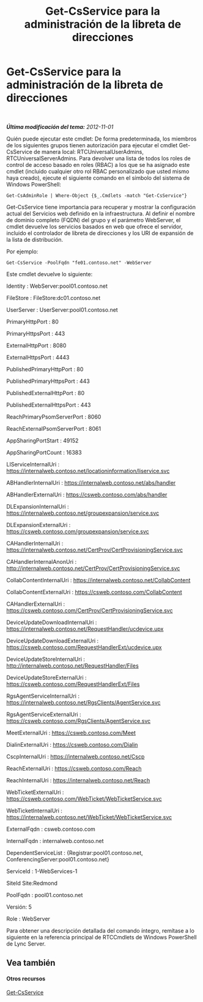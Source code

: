 ﻿---
title: Get-CsService para la administración de la libreta de direcciones
TOCTitle: Get-CsService para la administración de la libreta de direcciones
ms:assetid: 373b717d-5efa-4c36-a899-a23a5bd922b4
ms:mtpsurl: https://technet.microsoft.com/es-es/library/Gg429698(v=OCS.15)
ms:contentKeyID: 48274937
ms.date: 01/07/2017
mtps_version: v=OCS.15
ms.translationtype: HT
---

# Get-CsService para la administración de la libreta de direcciones

 

_**Última modificación del tema:** 2012-11-01_

Quién puede ejecutar este cmdlet: De forma predeterminada, los miembros de los siguientes grupos tienen autorización para ejecutar el cmdlet Get-CsService de manera local: RTCUniversalUserAdmins, RTCUniversalServerAdmins. Para devolver una lista de todos los roles de control de acceso basado en roles (RBAC) a los que se ha asignado este cmdlet (incluido cualquier otro rol RBAC personalizado que usted mismo haya creado), ejecute el siguiente comando en el símbolo del sistema de Windows PowerShell:

    Get-CsAdminRole | Where-Object {$_.Cmdlets -match "Get-CsService"}

Get-CsService tiene importancia para recuperar y mostrar la configuración actual del Servicios web definido en la infraestructura. Al definir el nombre de dominio completo (FQDN) del grupo y el parámetro WebServer, el cmdlet devuelve los servicios basados en web que ofrece el servidor, incluido el controlador de libreta de direcciones y los URI de expansión de la lista de distribución.

Por ejemplo:

    Get-CsService -PoolFqdn "fe01.contoso.net" -WebServer

Este cmdlet devuelve lo siguiente:

Identity : WebServer:pool01.contoso.net

FileStore : FileStore:dc01.contoso.net

UserServer : UserServer:pool01.contoso.net

PrimaryHttpPort : 80

PrimaryHttpsPort : 443

ExternalHttpPort : 8080

ExternalHttpsPort : 4443

PublishedPrimaryHttpPort : 80

PublishedPrimaryHttpsPort : 443

PublishedExternalHttpPort : 80

PublishedExternalHttpsPort : 443

ReachPrimaryPsomServerPort : 8060

ReachExternalPsomServerPort : 8061

AppSharingPortStart : 49152

AppSharingPortCount : 16383

LIServiceInternalUri : https://internalweb.contoso.net/locationinformation/liservice.svc

ABHandlerInternalUri : https://internalweb.contoso.net/abs/handler

ABHandlerExternalUri : https://csweb.contoso.com/abs/handler

DLExpansionInternalUri : https://internalweb.contoso.net/groupexpansion/service.svc

DLExpansionExternalUri : https://csweb.contoso.com/groupexpansion/service.svc

CAHandlerInternalUri : https://internalweb.contoso.net/CertProv/CertProvisioningService.svc

CAHandlerInternalAnonUri : http://internalweb.contoso.net/CertProv/CertProvisioningService.svc

CollabContentInternalUri : https://internalweb.contoso.net/CollabContent

CollabContentExternalUri : https://csweb.contoso.com/CollabContent

CAHandlerExternalUri : https://csweb.contoso.com/CertProv/CertProvisioningService.svc

DeviceUpdateDownloadInternalUri : https://internalweb.contoso.net/RequestHandler/ucdevice.upx

DeviceUpdateDownloadExternalUri : https://csweb.contoso.com/RequestHandlerExt/ucdevice.upx

DeviceUpdateStoreInternalUri : http://internalweb.contoso.net/RequestHandler/Files

DeviceUpdateStoreExternalUri : https://csweb.contoso.com/RequestHandlerExt/Files

RgsAgentServiceInternalUri : https://internalweb.contoso.net/RgsClients/AgentService.svc

RgsAgentServiceExternalUri : https://csweb.contoso.com/RgsClients/AgentService.svc

MeetExternalUri : https://csweb.contoso.com/Meet

DialinExternalUri : https://csweb.contoso.com/Dialin

CscpInternalUri : https://internalweb.contoso.net/Cscp

ReachExternalUri : https://csweb.contoso.com/Reach

ReachInternalUri : https://internalweb.contoso.net/Reach

WebTicketExternalUri : https://csweb.contoso.com/WebTicket/WebTicketService.svc

WebTicketInternalUri : https://internalweb.contoso.net/WebTicket/WebTicketService.svc

ExternalFqdn : csweb.contoso.com

InternalFqdn : internalweb.contoso.net

DependentServiceList : {Registrar:pool01.contoso.net, ConferencingServer:pool01.contoso.net}

ServiceId : 1-WebServices-1

SiteId Site:Redmond

PoolFqdn : pool01.contoso.net

Versión: 5

Role : WebServer

Para obtener una descripción detallada del comando íntegro, remítase a lo siguiente en la referencia principal de RTCCmdlets de Windows PowerShell de Lync Server.

## Vea también

#### Otros recursos

[Get-CsService](https://docs.microsoft.com/en-us/powershell/module/skype/Get-CsService)

